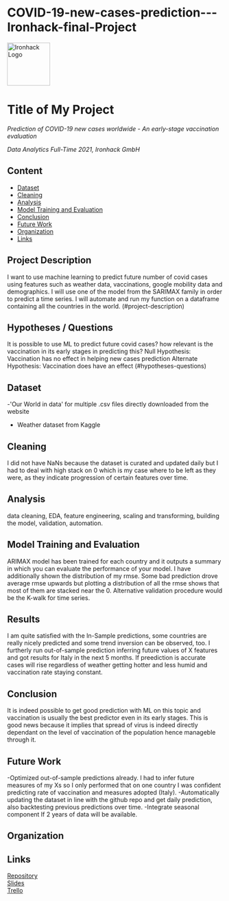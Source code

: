 # COVID-19-new-cases-prediction---Ironhack-final-Project

<img src="https://bit.ly/2VnXWr2" alt="Ironhack Logo" width="100"/>

# Title of My Project
*Prediction of COVID-19 new cases worldwide - An early-stage vaccination evaluation*

*Data Analytics Full-Time 2021, Ironhack GmbH*

## Content
- [Dataset](#dataset)
- [Cleaning](#cleaning)
- [Analysis](#analysis)
- [Model Training and Evaluation](#model-training-and-evaluation)
- [Conclusion](#conclusion)
- [Future Work](#future-work)
- [Organization](#organization)
- [Links](#links)

## Project Description
I want to use machine learning to predict future number of covid cases using features such as weather data, vaccinations, google mobility data and demographics.
I will use one of the model from the SARIMAX family in order to predict a time series. I will automate and run my function on a dataframe containing all the countries in the world. (#project-description)

## Hypotheses / Questions
It is possible to use ML to predict future covid cases? how relevant is the vaccination in its early stages in predicting this?
Null Hypothesis: Vaccination has no effect in helping new cases prediction
Alternate Hypothesis: Vaccination does have an effect (#hypotheses-questions)

## Dataset
-'Our World in data' for multiple .csv files directly downloaded from the website
- Weather dataset from Kaggle

## Cleaning
I did not have NaNs because the dataset is curated and updated daily but I had to deal with high stack on 0 which is my case where to be left as they were, as they indicate progression of certain features over time.

## Analysis
data cleaning,
EDA,
feature engineering,
scaling and transforming,
building the model,
validation,
automation.

## Model Training and Evaluation
ARIMAX model has been trained for each country and it outputs a summary in which you can evaluate the performance of your model. I have additionally shown the distribution of my rmse. Some bad prediction drove average rmse upwards but plotting a distribution of all the rmse shows that most of them are stacked near the 0. Alternative validation procedure would be the K-walk for time series.

## Results
I am quite satisfied with the In-Sample predictions, some countries are really nicely predicted and some trend inversion can be observed, too.
I furtherly run out-of-sample prediction inferring future values of X features and got results for Italy in the next 5 months. If preediction is accurate cases will rise regardless of weather getting hotter and less humid and vaccination rate staying constant.

## Conclusion
It is indeed possible to get good prediction with ML on this topic and vaccination is usually the best predictor even in its early stages. This is good news because it implies that spread of virus is indeed directly dependant on the level of vaccination of the population hence manageble through it.

## Future Work
-Optimized out-of-sample predictions already. I had to infer future measures of my Xs so I only performed that on one country I was confident predicting rate of vaccination and measures adopted (Italy).
-Automatically updating the dataset in line with the github repo and get daily prediction, also backtesting previous predictions over time.
-Integrate seasonal component If 2 years of data will be available.

## Organization


## Links
[Repository](https://github.com/)  
[Slides](https://slides.com/)  
[Trello](https://trello.com/en)  
